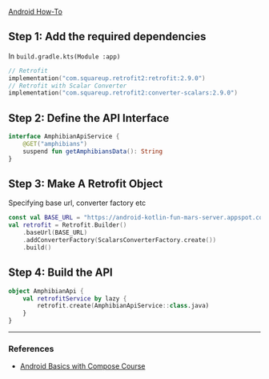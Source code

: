[Android How-To](Android%20How-To.md)

## Step 1: Add the required dependencies
In `build.gradle.kts(Module :app)`
```kotlin
// Retrofit
implementation("com.squareup.retrofit2:retrofit:2.9.0")
// Retrofit with Scalar Converter
implementation("com.squareup.retrofit2:converter-scalars:2.9.0")
```

## Step 2: Define the API Interface
```kotlin
interface AmphibianApiService {
    @GET("amphibians")
    suspend fun getAmphibiansData(): String
}
```

## Step 3: Make A Retrofit Object
Specifying base url, converter factory etc
```kotlin
const val BASE_URL = "https://android-kotlin-fun-mars-server.appspot.com"
val retrofit = Retrofit.Builder()
    .baseUrl(BASE_URL)
    .addConverterFactory(ScalarsConverterFactory.create())
    .build()
```

## Step 4: Build the API
```kotlin
object AmphibianApi {
    val retrofitService by lazy {
        retrofit.create(AmphibianApiService::class.java)
    }
}
```

---
### References
- [Android Basics with Compose Course](https://developer.android.com/codelabs/basic-android-kotlin-compose-getting-data-internet?continue=https%3A%2F%2Fdeveloper.android.com%2Fcourses%2Fpathways%2Fandroid-basics-compose-unit-5-pathway-1%23codelab-https%3A%2F%2Fdeveloper.android.com%2Fcodelabs%2Fbasic-android-kotlin-compose-getting-data-internet#4)